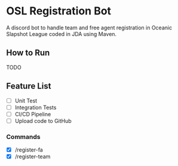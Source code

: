 # OSL Registration Bot
A discord bot to handle team and free agent registration in Oceanic Slapshot League coded in JDA using Maven.


## How to Run
TODO

## Feature List
- [ ] Unit Test
- [ ] Integration Tests
- [ ] CI/CD Pipeline
- [ ] Upload code to GitHub
### Commands
- [X] /register-fa
- [X] /register-team

